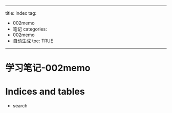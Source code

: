 
---
title: index 
tag: 
- 002memo 
- 笔记
categories:
- 002memo 
- 自动生成
toc: TRUE
---
 
<h1 id="学习笔记-002memo">学习笔记-002memo</h1>
<h1 id="indices-and-tables">Indices and tables</h1>
<ul>
<li>search</li>
</ul>
